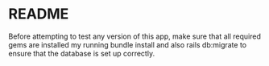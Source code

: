 # README

Before attempting to test any version of this app, make sure that all required gems are installed my running bundle install and also rails db:migrate to ensure that the database is set up correctly.
